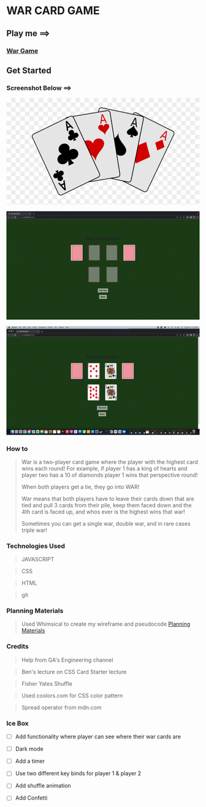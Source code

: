 # WAR CARD GAME 


## Play me ==>
### [War Game](https://war-card-game-1.netlify.app)

## Get Started 



### Screenshot Below ==>

![cards](https://github.com/J3NNog1/war-card-game/blob/main/assets/cards-favicon.jpg)

![screenshot](https://github.com/J3NNog1/war-card-game/blob/main/assets/Screen%20Shot%202022-09-15%20at%2010.48.11%20AM%20(2).png)

![screenshot2](https://github.com/J3NNog1/war-card-game/blob/main/assets/Screen%20Shot%202022-09-15%20at%2011.09.19%20AM%20(2).png)

### How to

> War is a two-player card game where the player with the highest card wins each round! For example, if player 1 has a king of hearts and player two has a 10 of diamonds player 1 wins that perspective round!
> 
> When both players get a tie, they go into WAR!
> 
> War means that both players have to leave their cards down that are tied and pull 3 cards from their pile, keep them faced down and the 4th card is faced up, and whos ever is the highest wins that war!
> 
> Sometimes you can get a single war, double war, and in rare cases triple war!

### Technologies Used
 
 >JAVASCRIPT 

 >CSS

> HTML

> git

### Planning Materials

> Used Whimsical to create my wireframe and pseudocode
>[Planning Materials](https://whimsical.com/war-card-game-GqkEcfnvnfF7mhn3f1FjQe)

### Credits

> Help from GA's Engineering channel

> Ben's lecture on CSS Card Starter lecture

> Fisher Yates Shuffle

> Used coolors.com for CSS color pattern

>Spread operator from mdn.com

### Ice Box 

- [ ] Add functionality where player can see where their war cards are 

- [ ] Dark mode

- [ ] Add a timer

- [ ] Use two different key binds for player 1 & player 2

- [ ] Add shuffle animation

- [ ] Add Confetti 


